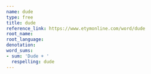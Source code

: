 ```yaml
---
name: dude
type: free
title: dude
reference_link: https://www.etymonline.com/word/dude
root_name: 
root_language: 
denotation: 
word_sums:
- sum: 'Dude + '
  respelling: dude
---
```

